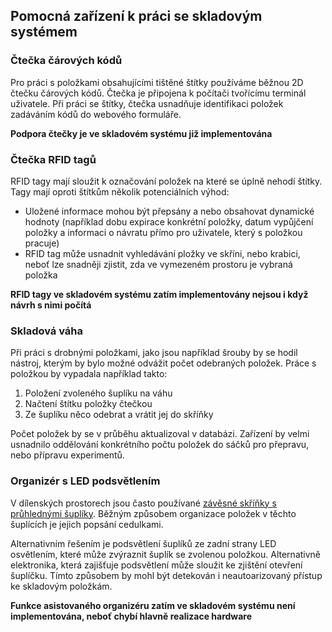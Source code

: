 ## Pomocná zařízení k práci se skladovým systémem

### Čtečka čárových kódů

Pro práci s položkami obsahujícími tištěné štítky používáme běžnou 2D čtečku čárových kódů. Čtečka je připojena k počítači tvořícímu terminál uživatele. 
Při práci se štítky, čtečka usnadňuje identifikaci položek zadáváním kódů do webového formuláře. 

**Podpora čtečky je ve skladovém systému již implementována**

### Čtečka RFID tagů

RFID tagy mají sloužit k označování položek na které se úplně nehodí štítky. Tagy mají oproti štítkům několik potenciálních výhod: 

  * Uložené informace mohou být přepsány a nebo obsahovat dynamické hodnoty (například dobu expirace konkrétní položky, datum vypůjčení položky a informaci o návratu přímo pro uživatele, který s položkou pracuje)
  * RFID tag může usnadnit vyhledávání pložky ve skříni, nebo krabici, neboť lze snadněji zjistit, zda ve vymezeném prostoru je vybraná položka 

**RFID tagy ve skladovém systému zatím implementovány nejsou i když návrh s nimi počítá**

### Skladová váha

Při práci s drobnými položkami, jako jsou například šrouby by se hodil nástroj, kterým by bylo možné odvážit počet odebraných položek. Práce s položkou by vypadala například takto: 

1. Položení zvoleného šuplíku na váhu
2. Načtení štítku položky čtečkou 
3. Ze šuplíku něco odebrat a vrátit jej do skříňky

Počet položek by se v průběhu aktualizoval v databázi.  Zařízení by velmi usnadnilo oddělování konkrétního počtu položek do sáčků pro přepravu, nebo přípravu experimentů. 

### Organizér s LED podsvětlením 

V dílenských prostorech jsou často používané [závěsné skříňky s průhlednými šuplíky](https://www.svarecky-obchod.cz/dilenske-vybaveni/zavesne-skrinky/15109-zavesna-skrinka-30-m-4-s-2-v-modra-6765m.htm). 
Běžným způsobem organizace položek v těchto šuplících je jejich popsání cedulkami. 

Alternativním řešením je podsvětlení šuplíků ze zadní strany LED osvětlením, které může zvýraznit šuplík se zvolenou položkou. Alternativně elektronika, která zajišťuje podsvětlení může sloužit ke zjištění otevření šuplíčku. Tímto způsobem by mohl být detekován i neautoarizovaný přístup ke skladovým položkám. 

**Funkce asistovaného organizéru zatím ve skladovém systému není implementována, neboť chybí hlavně realizace hardware**






